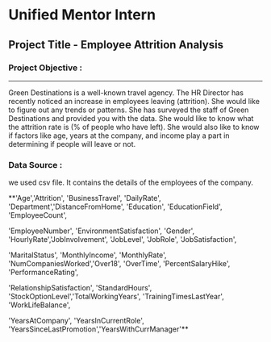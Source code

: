 # Unified Mentor Intern
## Project Title - Employee Attrition Analysis

### Project Objective :
---

Green Destinations is a well-known travel agency. The HR Director has recently noticed an increase in employees leaving (attrition). She would like to figure out any trends or patterns. She has surveyed the staff of Green Destinations and provided you with the data. She would like to know what the attrition rate is (% of people who have left). She would also like to know if factors like age, years at the company, and income play a part in determining if people will leave or not.

### Data Source :

we used csv file. It contains the  details of the employees of the company.

 **'Age','Attrition', 'BusinessTravel', 'DailyRate', 'Department','DistanceFromHome', 'Education', 'EducationField', 'EmployeeCount',
 
'EmployeeNumber', 'EnvironmentSatisfaction', 'Gender', 'HourlyRate','JobInvolvement', 'JobLevel', 'JobRole', 'JobSatisfaction',

'MaritalStatus', 'MonthlyIncome', 'MonthlyRate', 'NumCompaniesWorked','Over18', 'OverTime', 'PercentSalaryHike', 'PerformanceRating',

'RelationshipSatisfaction', 'StandardHours', 'StockOptionLevel','TotalWorkingYears', 'TrainingTimesLastYear', 'WorkLifeBalance',

'YearsAtCompany', 'YearsInCurrentRole', 'YearsSinceLastPromotion','YearsWithCurrManager'**
